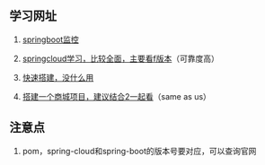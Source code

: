 ## 学习网址

1. [springboot监控](https://bigjar.github.io/2018/08/19/Spring-Boot-Metrics监控之Prometheus-Grafana/#在Prometheus仪表盘中可视化Spring-Boot-Metrics)

2. [springcloud学习，比较全面，主要看f版本](https://www.fangzhipeng.com/springcloud/2017/06/04/sc04-hystrix.html)（可靠度高）

3. [快速搭建，没什么用](https://developer.aliyun.com/article/740336)

4. [搭建一个商城项目，建议结合2一起看](http://www.apgblogs.com/springcloud-eureka/)（same as us）

## 注意点

1. pom，spring-cloud和spring-boot的版本号要对应，可以查询官网